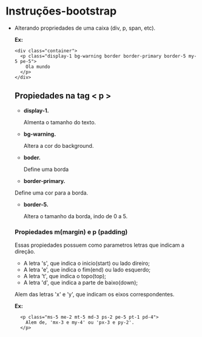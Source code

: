 # Instruções-bootstrap

- Alterando propriedades de uma caixa (div, p, span, etc).
  
  **Ex:**
  ```
  <div class="container">
    <p class="display-1 bg-warning border border-primary border-5 my-5 pe-5">
      Ola mundo
    </p>
  </div>
  ```

  ## Propiedades na tag < p >

  - **display-1.**
    
    Almenta o tamanho do texto.
    
  - **bg-warning.**
    
    Altera a cor do background.
    
  - **boder.**

    Define uma borda

  -  **border-primary.**
 
    Define uma cor para a borda.

  - **border-5.**

    Altera o tamanho da borda, indo de 0 a 5.

  ### Propiedades m(margin) e p (padding)

  Essas propiedades possuem como parametros letras que indicam a direção.
  - A letra 's', que indica o inicio(start) ou lado direiro;
  - A letra 'e', que indica o fim(end) ou lado esquerdo;
  - A letra 't', que indica o topo(top);
  - A letra 'd', que indica a parte de baixo(down);

  Alem das letras 'x' e 'y', que indicam os eixos correspondentes.

  **Ex:**

  ```
    <p class="ms-5 me-2 mt-5 md-3 ps-2 pe-5 pt-1 pd-4">
      Alem de, 'mx-3 e my-4' ou 'px-3 e py-2'.
    </p>
  ```
  

  
